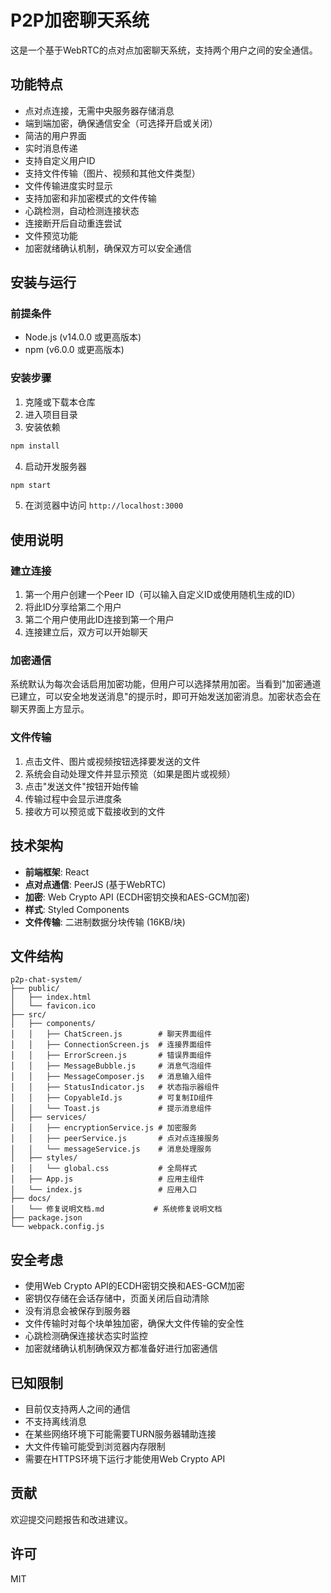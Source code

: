 # P2P加密聊天系统

这是一个基于WebRTC的点对点加密聊天系统，支持两个用户之间的安全通信。

## 功能特点

- 点对点连接，无需中央服务器存储消息
- 端到端加密，确保通信安全（可选择开启或关闭）
- 简洁的用户界面
- 实时消息传递
- 支持自定义用户ID
- 支持文件传输（图片、视频和其他文件类型）
- 文件传输进度实时显示
- 支持加密和非加密模式的文件传输
- 心跳检测，自动检测连接状态
- 连接断开后自动重连尝试
- 文件预览功能
- 加密就绪确认机制，确保双方可以安全通信

## 安装与运行

### 前提条件

- Node.js (v14.0.0 或更高版本)
- npm (v6.0.0 或更高版本)

### 安装步骤

1. 克隆或下载本仓库
2. 进入项目目录
3. 安装依赖

```bash
npm install
```

4. 启动开发服务器

```bash
npm start
```

5. 在浏览器中访问 `http://localhost:3000`

## 使用说明

### 建立连接

1. 第一个用户创建一个Peer ID（可以输入自定义ID或使用随机生成的ID）
2. 将此ID分享给第二个用户
3. 第二个用户使用此ID连接到第一个用户
4. 连接建立后，双方可以开始聊天

### 加密通信

系统默认为每次会话启用加密功能，但用户可以选择禁用加密。当看到"加密通道已建立，可以安全地发送消息"的提示时，即可开始发送加密消息。加密状态会在聊天界面上方显示。

### 文件传输

1. 点击文件、图片或视频按钮选择要发送的文件
2. 系统会自动处理文件并显示预览（如果是图片或视频）
3. 点击"发送文件"按钮开始传输
4. 传输过程中会显示进度条
5. 接收方可以预览或下载接收到的文件

## 技术架构

- **前端框架**: React
- **点对点通信**: PeerJS (基于WebRTC)
- **加密**: Web Crypto API (ECDH密钥交换和AES-GCM加密)
- **样式**: Styled Components
- **文件传输**: 二进制数据分块传输 (16KB/块)

## 文件结构

```
p2p-chat-system/
├── public/
│   ├── index.html
│   └── favicon.ico
├── src/
│   ├── components/
│   │   ├── ChatScreen.js        # 聊天界面组件
│   │   ├── ConnectionScreen.js  # 连接界面组件
│   │   ├── ErrorScreen.js       # 错误界面组件
│   │   ├── MessageBubble.js     # 消息气泡组件
│   │   ├── MessageComposer.js   # 消息输入组件
│   │   ├── StatusIndicator.js   # 状态指示器组件
│   │   ├── CopyableId.js        # 可复制ID组件
│   │   └── Toast.js             # 提示消息组件
│   ├── services/
│   │   ├── encryptionService.js # 加密服务
│   │   ├── peerService.js       # 点对点连接服务
│   │   └── messageService.js    # 消息处理服务
│   ├── styles/
│   │   └── global.css           # 全局样式
│   ├── App.js                   # 应用主组件
│   └── index.js                 # 应用入口
├── docs/
│   └── 修复说明文档.md           # 系统修复说明文档
├── package.json
└── webpack.config.js
```

## 安全考虑

- 使用Web Crypto API的ECDH密钥交换和AES-GCM加密
- 密钥仅存储在会话存储中，页面关闭后自动清除
- 没有消息会被保存到服务器
- 文件传输时对每个块单独加密，确保大文件传输的安全性
- 心跳检测确保连接状态实时监控
- 加密就绪确认机制确保双方都准备好进行加密通信

## 已知限制

- 目前仅支持两人之间的通信
- 不支持离线消息
- 在某些网络环境下可能需要TURN服务器辅助连接
- 大文件传输可能受到浏览器内存限制
- 需要在HTTPS环境下运行才能使用Web Crypto API

## 贡献

欢迎提交问题报告和改进建议。

## 许可

MIT

